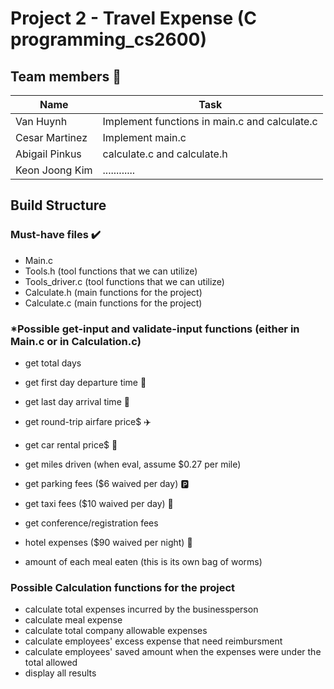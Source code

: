 # **Project 2 - Travel Expense (C programming_cs2600)**

## Team members 🤘
| Name        | Task |
| ------      | ----------- |
| Van Huynh   | Implement functions in main.c and calculate.c
| Cesar Martinez| Implement main.c 
| Abigail Pinkus| calculate.c and calculate.h
| Keon Joong Kim| ............


## Build Structure

###  Must-have files  ✔️
- Main.c 
- Tools.h           (tool functions that we can utilize)
- Tools_driver.c    (tool functions that we can utilize)
- Calculate.h       (main functions for the project)
- Calculate.c       (main functions for the project)


### *Possible get-input and validate-input functions (either in Main.c or in Calculation.c)
- get total days
- get first day departure time 🧭
- get last day arrival time 🧭

- get round-trip airfare price$ ✈️
- get car rental price$ 🚙
- get miles driven (when eval, assume $0.27 per mile)
- get parking fees ($6 waived per day) 🅿️
- get taxi fees ($10 waived per day) 🚖
- get conference/registration fees
- hotel expenses ($90 waived per night) 🏨
- amount of each meal eaten (this is its own bag of worms)


### Possible Calculation functions for the project
- calculate total expenses incurred by the businessperson
- calculate meal expense
- calculate total company allowable expenses
- calculate employees' excess expense that need reimbursment
- calculate employees' saved amount when the expenses were under the total allowed
- display all results
